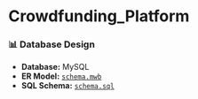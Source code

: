 # Crowdfunding_Platform

### 📊 Database Design
- **Database:** MySQL
- **ER Model:** [`schema.mwb`](database/schema.mwb)
- **SQL Schema:** [`schema.sql`](database/schema.sql)
